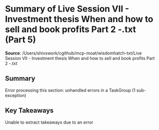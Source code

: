 # Summary of Live Session VII - Investment thesis When and how to sell and book profits Part 2 -.txt (Part 5)

**Source**: /Users/shivswork/cgithub/mcp-moat/wisdomhatch-txt/Live Session VII - Investment thesis When and how to sell and book profits Part 2 -.txt

## Summary
Error processing this section: unhandled errors in a TaskGroup (1 sub-exception)

## Key Takeaways
Unable to extract takeaways due to an error
